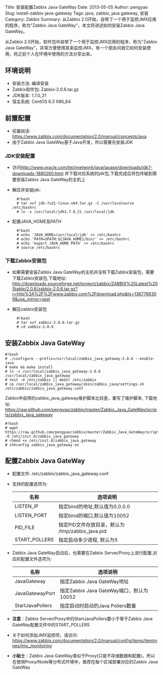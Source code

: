 Title: 安装配置Zabbix Java GateWay
Date: 2013-05-05
Author: pengyao
Slug: install-zabbix-java-gateway
Tags: java, zabbix, java gateway, 安装
Category: Zabbix
Summary: 从Zabbix 2.0开始，自带了一个用于监控JMX应用的程序，称为"Zabbix Java GateWay"，本文将讲述如何安装Zabbix Java GateWay。

从Zabbix 2.0开始，软件包中自带了一个用于监控JMX应用的程序，称为"Zabbix Java GateWay"，非常方便使用其来监控JMX，有一个朋友问我它如何安装使用，将之前个人在环境中使用的方法分享出来。

## 环境说明 ##
* 安装方法: 编译安装
* Zabbix软件包: Zabbix-2.0.6.tar.gz
* JDK版本: 1.7.0_21 
* 宿主系统: CentOS 6.3 X86_64
## 前置配置 ##
* 前置阅读: <https://www.zabbix.com/documentation/2.0/manual/concepts/java>
* 由于Zabbix Java GateWay基于Java开发，所以需要先安装JDK
### JDK安装配置 ###
* 访问<http://www.oracle.com/technetwork/java/javase/downloads/jdk7-downloads-1880260.html> 并下载对应系统的jdk包,下载完成后将包传输到需要安装Zabbix Java GateWay的主机上
* 解压并安装jdk:

        #!bash
        # tar xvf jdk-7u21-linux-x64.tar.gz -C /usr/localource /etc/bashrc
        # ln -s /usr/local/jdk1.7.0_21 /usr/local/jdk 

* 配置JAVA_HOME及PATH


        #!bash
        # echo 'JAVA_HOME=/usr/local/jdk' >> /etc/bashrc
        # echo 'PATH=$PATH:${JAVA_HOME}/bin/' >> /etc/bashrc
        # echo 'export JAVA_HOME PATH' >> /etc/bashrc
        # source /etc/bashrc
 
### 下载Zabbix安装包 ###
* 如果需要安装Zabbix Java GateWay的主机并没有下载Zabbix安装包，需要下载Zabbix安装包,下载地址: <http://downloads.sourceforge.net/project/zabbix/ZABBIX%20Latest%20Stable/2.0.6/zabbix-2.0.6.tar.gz?r=http%3A%2F%2Fwww.zabbix.com%2Fdownload.php&ts=1367766309&use_mirror=jaist> 
* 解压zabbix安装包

        #!bash
        # tar xvf zabbix-2.0.6.tar.gz
        # cd zabbix-2.0.6

## 安装Zabbix Java GateWay ##


    #!bash
    # ./configure --prefix=/usr/local/zabbix_java_gateway-2.0.6 --enable-java
    # make && make install
    # ln -s /usr/local/zabbix_java_gateway-2.0.6 /usr/local/zabbix_java_gateway
    # test -d /etc/zabbix || mkdir /etc/zabbix
    # cp /usr/local/zabbix_java_gateway/sbin/zabbix_java/settings.sh /etc/zabbix/zabbix_java_gateway.conf

Zabbix中自带的zabbix_java_gateway维护脚本比较差，重写了维护脚本, 下载地址: <https://raw.github.com/pengyao/zabbix/master/Zabbix_Java_GateWay/scripts/zabbix_java_gateway>


    #!bash
    # wget https://raw.github.com/pengyao/zabbix/master/Zabbix_Java_GateWay/scripts/zabbix_java_gateway -O /etc/init.d/zabbix_java_gateway
    # chmod +x /etc/init.d/zabbix_java_gateway
    # chkconfig zabbix_java_gateway on

## 配置Zabbix Java GateWay ##
* 配置文件: /etc/zabbix/zabbix_java_gateway.conf
* 支持的配置选项为:

    名称            |    选项说明
    --------------- | ----------------------------
    LISTEN_IP       | 指定bind的地址,默认值为0.0.0.0
    LISTEN_PORT     | 指定bind的端口,默认值为10052
    PID_FILE        | 指定PID文件存放目录，默认为 /tmp/zabbix_java.pid
    START_POLLERS   | 指定启动多少进程, 默认为5

* Zabbix Java GateWay启动后，也需要在Zabbix Server/Proxy上进行配置,对应的配置文件选项为:
 
    名称             |    选项说明
    ---------------- | ----------------------------
    JavaGateway      | 指定Zabbix Java GateWay地址
    JavaGatewayPort  | 指定Zabbix Java GateWay端口，默认为10052
    StartJavaPollers | 指定启动时启动的Java Pollers数量

* **注意**：Zabbix Server/Proxy中的StartJavaPollers要小于等于Zabbix Java GateWay配置文件中的START_POLLERS
* 关于如何添加JMX监控项，请访问: <https://www.zabbix.com/documentation/2.0/manual/config/items/itemtypes/jmx_monitoring>
* **小贴士**：Zabbix Java GateWay类似于Proxy(只是不存储数据和配置)，所以在使用Proxy/Node等分布式环境中，推荐在每个区域部署对应的Zabbix Java GateWay





